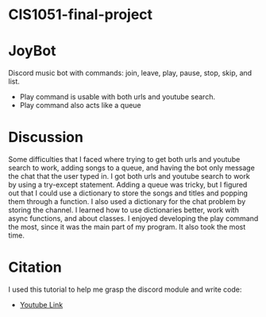 # CIS1051-final-project
# JoyBot
Discord music bot with commands: join, leave, play, pause, stop, skip, and list.
- Play command is usable with both urls and youtube search.
- Play command also acts like a queue

# Discussion
Some difficulties that I faced where trying to get both urls and youtube search to work, adding songs to a queue, and having the bot only message the chat that the user typed in. I got both urls and youtube search to work by using a try-except statement. Adding a queue was tricky, but I figured out that I could use a dictionary to store the songs and titles and popping them through a function. I also used a dictionary for the chat problem by storing the channel. I learned how to use dictionaries better, work with async functions, and about classes. I enjoyed developing the play command the most, since it was the main part of my program. It also took the most time.

# Citation
I used this tutorial to help me grasp the discord module and write code: 
- [Youtube Link](https://www.youtube.com/playlist?list=PL-7Dfw57ZZVRB4N7VWPjmT0Q-2FIMNBMP)